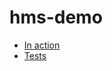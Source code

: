 # hms-demo

- [In action](http://mccalluc.github.io/hms-demo)
- [Tests](http://mccalluc.github.io/hms-demo/tests.html)
